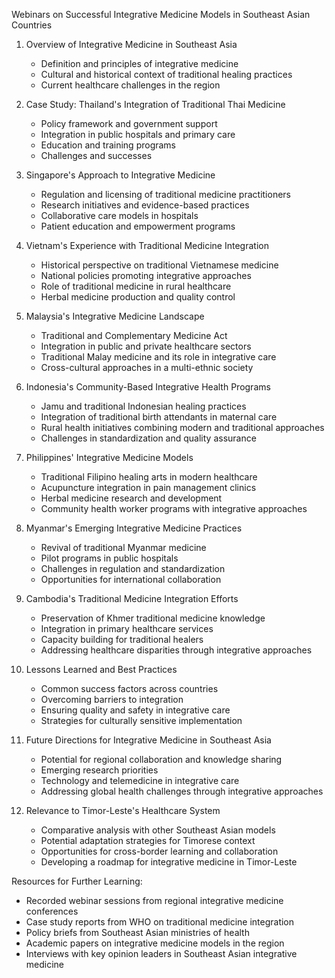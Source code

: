 Webinars on Successful Integrative Medicine Models in Southeast Asian Countries

1. Overview of Integrative Medicine in Southeast Asia
   - Definition and principles of integrative medicine
   - Cultural and historical context of traditional healing practices
   - Current healthcare challenges in the region

2. Case Study: Thailand's Integration of Traditional Thai Medicine
   - Policy framework and government support
   - Integration in public hospitals and primary care
   - Education and training programs
   - Challenges and successes

3. Singapore's Approach to Integrative Medicine
   - Regulation and licensing of traditional medicine practitioners
   - Research initiatives and evidence-based practices
   - Collaborative care models in hospitals
   - Patient education and empowerment programs

4. Vietnam's Experience with Traditional Medicine Integration
   - Historical perspective on traditional Vietnamese medicine
   - National policies promoting integrative approaches
   - Role of traditional medicine in rural healthcare
   - Herbal medicine production and quality control

5. Malaysia's Integrative Medicine Landscape
   - Traditional and Complementary Medicine Act
   - Integration in public and private healthcare sectors
   - Traditional Malay medicine and its role in integrative care
   - Cross-cultural approaches in a multi-ethnic society

6. Indonesia's Community-Based Integrative Health Programs
   - Jamu and traditional Indonesian healing practices
   - Integration of traditional birth attendants in maternal care
   - Rural health initiatives combining modern and traditional approaches
   - Challenges in standardization and quality assurance

7. Philippines' Integrative Medicine Models
   - Traditional Filipino healing arts in modern healthcare
   - Acupuncture integration in pain management clinics
   - Herbal medicine research and development
   - Community health worker programs with integrative approaches

8. Myanmar's Emerging Integrative Medicine Practices
   - Revival of traditional Myanmar medicine
   - Pilot programs in public hospitals
   - Challenges in regulation and standardization
   - Opportunities for international collaboration

9. Cambodia's Traditional Medicine Integration Efforts
   - Preservation of Khmer traditional medicine knowledge
   - Integration in primary healthcare services
   - Capacity building for traditional healers
   - Addressing healthcare disparities through integrative approaches

10. Lessons Learned and Best Practices
    - Common success factors across countries
    - Overcoming barriers to integration
    - Ensuring quality and safety in integrative care
    - Strategies for culturally sensitive implementation

11. Future Directions for Integrative Medicine in Southeast Asia
    - Potential for regional collaboration and knowledge sharing
    - Emerging research priorities
    - Technology and telemedicine in integrative care
    - Addressing global health challenges through integrative approaches

12. Relevance to Timor-Leste's Healthcare System
    - Comparative analysis with other Southeast Asian models
    - Potential adaptation strategies for Timorese context
    - Opportunities for cross-border learning and collaboration
    - Developing a roadmap for integrative medicine in Timor-Leste

Resources for Further Learning:
- Recorded webinar sessions from regional integrative medicine conferences
- Case study reports from WHO on traditional medicine integration
- Policy briefs from Southeast Asian ministries of health
- Academic papers on integrative medicine models in the region
- Interviews with key opinion leaders in Southeast Asian integrative medicine